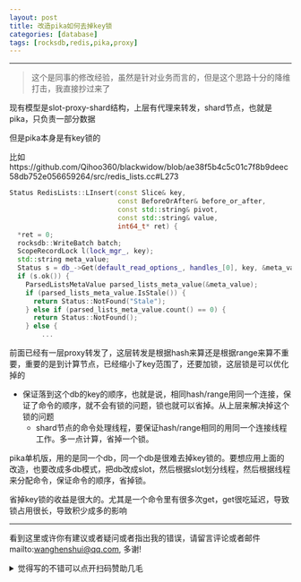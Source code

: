 ```yaml
---
layout: post
title: 改造pika如何去掉key锁
categories: [database]
tags: [rocksdb,redis,pika,proxy]
---
```



---

 

> 这个是同事的修改经验，虽然是针对业务而言的，但是这个思路十分的降维打击，我直接抄过来了

现有模型是slot-proxy-shard结构，上层有代理来转发，shard节点，也就是pika，只负责一部分数据

但是pika本身是有key锁的

比如https://github.com/Qihoo360/blackwidow/blob/ae38f5b4c5c01c7f8b9deec58db752e056659264/src/redis_lists.cc#L273

```c++
Status RedisLists::LInsert(const Slice& key,
                           const BeforeOrAfter& before_or_after,
                           const std::string& pivot,
                           const std::string& value,
                           int64_t* ret) {
  *ret = 0;
  rocksdb::WriteBatch batch;
  ScopeRecordLock l(lock_mgr_, key);
  std::string meta_value;
  Status s = db_->Get(default_read_options_, handles_[0], key, &meta_value);
  if (s.ok()) {
    ParsedListsMetaValue parsed_lists_meta_value(&meta_value);
    if (parsed_lists_meta_value.IsStale()) {
      return Status::NotFound("Stale");
    } else if (parsed_lists_meta_value.count() == 0) {
      return Status::NotFound();
    } else {
        ...
```



前面已经有一层proxy转发了，这层转发是根据hash来算还是根据range来算不重要，重要的是到计算节点，已经缩小了key范围了，还要加锁，这层锁是可以优化掉的

- 保证落到这个db的key的顺序，也就是说，相同hash/range用同一个连接，保证了命令的顺序，就不会有锁的问题，锁也就可以省掉。从上层来解决掉这个锁的问题
  - shard节点的命令处理线程，要保证hash/range相同的用同一个连接线程工作。多一点计算，省掉一个锁。



pika单机版，用的是同一个db，同一个db是很难去掉key锁的。要想应用上面的改造，也要改成多db模式，把db改成slot，然后根据slot划分线程，然后根据线程来分配命令，保证命令的顺序，省掉锁。

省掉key锁的收益是很大的。尤其是一个命令里有很多次get，get很吃延迟，导致锁占用很长，导致积少成多的影响



---

看到这里或许你有建议或者疑问或者指出我的错误，请留言评论或者邮件mailto:wanghenshui@qq.com, 多谢! 
<details>
<summary>觉得写的不错可以点开扫码赞助几毛</summary>
<img src="https://wanghenshui.github.io/assets/wepay.png" alt="微信转账">
</details>